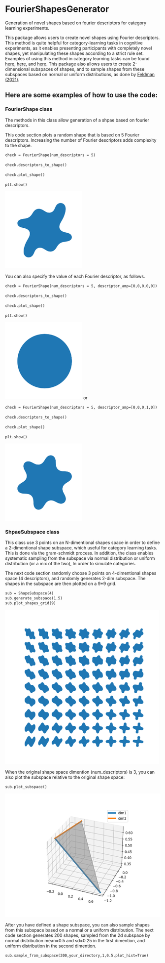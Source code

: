 # FourierShapesGenerator
Generation of novel shapes based on fourier descriptors for category learning experiments. 

This package allows users to create novel shapes using Fourier descriptors. This method is quite helpful for category-learning tasks in cognitive experiments, as it enables presenting participants with completely novel shapes, yet manipulating these shapes according to a strict rule set. Examples of using this method in category learning tasks can be found [here](https://journals.sagepub.com/doi/abs/10.1177/0956797621996663?journalCode=pssa), [here](https://psycnet.apa.org/record/2003-09669-001), and [here](https://www.researchgate.net/publication/237061281_Near_Their_Thresholds_for_Detection_Shapes_Are_Discriminated_by_the_Angular_Separation_of_Their_Corners). This package also allows users to create 2-dimensional subspaces of shapes, and to sample shapes from these subspaces based on normal or uniform distributions, as done by [Feldman (2021)](https://journals.sagepub.com/doi/abs/10.1177/0956797621996663?journalCode=pssa).

## Here are some examples of how to use the code:
### FourierShape class
The methods in this class allow generation of a shpae based on fourier descriptors.

This code section plots a random shape that is based on 5 Fourier descriptors. Increasing the number of Fourier descriptors adds complexity to the shape.


    check = FourierShape(num_descriptors = 5)

    check.descriptors_to_shape()

    check.plot_shape()

    plt.show()

 <img src="images/random%20shape%205.png" width="250" height="250">


You can also specify the value of each Fourier descriptor, as follows.

    check = FourierShape(num_descriptors = 5, descriptor_amp=[0,0,0,0,0])

    check.descriptors_to_shape()

    check.plot_shape()

    plt.show()

 <img src="images/descriptor_amp00000.png" width="250" height="250">
or 

    check = FourierShape(num_descriptors = 5, descriptor_amp=[0,0,0,1,0])

    check.descriptors_to_shape()

    check.plot_shape()

    plt.show()

<img src="images/descriptor_amp00010.png" width="250" height="250">

### ShpaeSubspace class

This class use 3 points on an N-dimentional shapes space in order to
define a 2-dimentional shape subspace, which useful for category learning tasks.
This is done via the gram-schmidt process. In addition, the class enables systematic
sampling from the subspace via normal distribution or uniform distribution (or a mix of the two), 
In order to simulate categories.

The next code section randomly choose 3 points on 4-dimentional shapes space (4 descriptors), 
and randomly generates 2-dim subspace. The shapes in the subspace are then plotted on a 9*9 grid.

    sub = ShapeSubspace(4)
    sub.generate_subspace(1.5)
    sub.plot_shapes_grid(9)
    
<img src="images/stimuli grid seed 1235 factor 2.5.png" width="500" height="500">

When the original shape space dimention (num_descriptors) is 3, 
you can also plot the subspace relative to the original shape space:

    sub.plot_subspace()

<img src="images/Figure_2.png" width="550" height="400">

After you have defined a shape subspace, you can also sample shapes from this subspace based on a normal or a uniform distribution.
The next code section generates 200 shapes, sampled from the 2d subspace by normal
distribution mean=0.5 and sd=0.25 in the first dimention, and uniform distribution in the second
dimention.

    sub.sample_from_subspace(200,your_directory,1,0.5,plot_hist=True)
